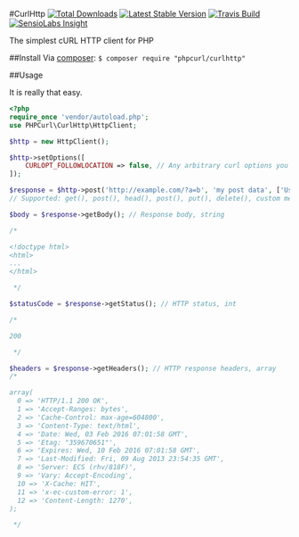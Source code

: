 #CurlHttp
[![Total Downloads](https://img.shields.io/packagist/dt/phpcurl/curlhttp.svg)](https://packagist.org/packages/phpcurl/curlhttp)
[![Latest Stable Version](https://img.shields.io/packagist/v/phpcurl/curlhttp.svg)](https://packagist.org/packages/phpcurl/curlhttp)
[![Travis Build](https://travis-ci.org/phpcurl/curlhttp.svg?branch=master)](https://travis-ci.org/phpcurl/curlhttp)
[![SensioLabs Insight](https://img.shields.io/sensiolabs/i/bec0987d-5d9e-4895-9a34-435d5191710c.svg)](https://insight.sensiolabs.com/projects/bec0987d-5d9e-4895-9a34-435d5191710c)


The simplest cURL HTTP client for PHP

##Install
Via [composer](https://getcomposer.org):
`$ composer require "phpcurl/curlhttp"`

##Usage

It is really that easy.

```php
<?php
require_once 'vendor/autoload.php';
use PHPCurl\CurlHttp\HttpClient;

$http = new HttpClient();

$http->setOptions([
    CURLOPT_FOLLOWLOCATION => false, // Any arbitrary curl options you want
]);

$response = $http->post('http://example.com/?a=b', 'my post data', ['User-Agent: My php crawler']);
// Supported: get(), post(), head(), post(), put(), delete(), custom methods

$body = $response->getBody(); // Response body, string

/*

<!doctype html>
<html>
...
</html>

 */

$statusCode = $response->getStatus(); // HTTP status, int

/*

200

 */

$headers = $response->getHeaders(); // HTTP response headers, array
/*

array(
  0 => 'HTTP/1.1 200 OK',
  1 => 'Accept-Ranges: bytes',
  2 => 'Cache-Control: max-age=604800',
  3 => 'Content-Type: text/html',
  4 => 'Date: Wed, 03 Feb 2016 07:01:58 GMT',
  5 => 'Etag: "359670651"',
  6 => 'Expires: Wed, 10 Feb 2016 07:01:58 GMT',
  7 => 'Last-Modified: Fri, 09 Aug 2013 23:54:35 GMT',
  8 => 'Server: ECS (rhv/818F)',
  9 => 'Vary: Accept-Encoding',
  10 => 'X-Cache: HIT',
  11 => 'x-ec-custom-error: 1',
  12 => 'Content-Length: 1270',
);

 */
```
